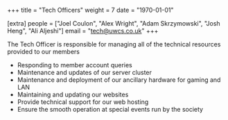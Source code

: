+++
title = "Tech Officers"
weight = 7
date = "1970-01-01"

[extra]
people = ["Joel Coulon", "Alex Wright", "Adam Skrzymowski", "Josh Heng", "Ali Aljeshi"]
email = "tech@uwcs.co.uk"
+++

The Tech Officer is responsible for managing all of the technical resources provided to our members

- Responding to member account queries
- Maintenance and updates of our server cluster
- Maintenance and deployment of our ancillary hardware for gaming and LAN
- Maintaining and updating our websites
- Provide technical support for our web hosting
- Ensure the smooth operation at special events run by the society